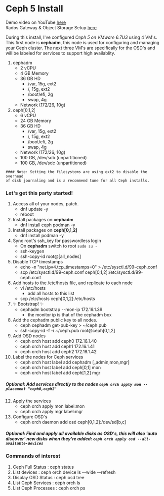 # Ceph 5 Install
Demo video on YouTube [here](https://youtu.be/phvRNOtxNkM) \
Rados Gateway & Object Storage Setup [here](https://github.com/ocpdude/ceph5-install/tree/main/rados)

During this install, I've configured _Ceph 5 on VMware 6.7U3_ using 4 VM's. This first node is **cephadm**, this node is used for configuring and managing your Ceph cluster. The next three VM's are specifically for the OSD's and will be labeled for services to support high availablity.

1. cephadm
    - 2 vCPU
    - 4 GB Memory
    - 36 GB HD
      - /var, 15g, ext2
      - /, 15g, ext2
      - /boot/efi, 2g
      - swap, 4g
    - Network (172/26, 10g)
2. ceph[0,1,2]
    - 6 vCPU
    - 24 GB Memory
    - 36 GB HD
      - /var, 15g, ext2
      - /, 15g, ext2
      - /boot/efi, 2g
      - swap, 4g
    - Network (172/26, 10g)
    - 100 GB, /dev/sdb (unpartitioned)
    - 100 GB, /dev/sdc (unpartitioned)

```
#### Note: Setting the filesystems are using ext2 to disable the overhead
of disk journaling and is a recommend tune for all Ceph installs.
```

### Let's get this party started!

1. Access all of your nodes, patch.
    - dnf update -y
    - reboot
3. Install packages on **cephadm**
    - dnf install ceph podman -y
4. Install packages on **ceph[0,1,2]**
    - dnf install podman -y
5. Sync root's ssh_key for passwordless login
    - On **cephadm** switch to root `sudo su -`
    - ssh-keygen
    - ssh-copy-id root@[all_nodes]
6. Disable TCP timestamps
    - echo -n "net.ipv4.tcp_timestamps=0" > /etc/sysctl.d/99-ceph.conf
    - scp /etc/sysctl.d/99-ceph.conf ceph[0,1,2]:/etc/sysctl.d/99-ceph.conf
7. Add hosts to the /etc/hosts file, and replicate to each node
    - vi /etc/hosts
        -  add all hosts to this list
    - scp /etc/hosts ceph[0,1,2]:/etc/hosts
8. ✨ Bootstrap! ✨
    - cephadm bootstrap --mon-ip 172.16.1.39
        -  the monitor ip is that of the cephadm box
9. Add the cephadm public key to all nodes.
    - ceph cephadm get-pub-key > ~/ceph.pub
    - ssh-copy-id -f -i ~/ceph.pub root@ceph[0,1,2]
10. Add OSD nodes
    - ceph orch host add ceph0 172.16.1.40
    - ceph orch host add ceph1 172.16.1.41
    - ceph orch host add ceph2 172.16.1.42
11. Label the nodes for Ceph services
    - ceph orch host label add cephadm [_admin,mon,mgr]
    - ceph orch host label add ceph[0,1] mon
    - ceph orch host label add ceph[1,2] mgr
##### Optional: Add services directly to the nodes `ceph orch apply mon --placement "ceph0,ceph1"`
12. Apply the services
    - ceph orch apply mon label:mon
    - ceph orch apply mgr label:mgr
13. Configure OSD's
    - ceph orch daemon add osd ceph[0,1,2]:/dev/sd[b,c]
##### Optional: Find and apply all available disks as OSD's, this will also 'auto discover' new disks when they're added: `ceph orch apply osd --all-available-devices`

### Commands of interest
1. Ceph Full Status : ceph status
2. List devices : ceph orch device ls --wide --refresh
3. Display OSD Status : ceph osd tree
4. List Ceph Services : ceph orch ls
5. List Ceph Processes : ceph orch ps
